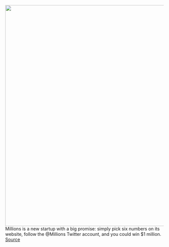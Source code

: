 <img src='https://cdn.vox-cdn.com/thumbor/YHDTMj2PBycStga_ztMLWTjH7Hs=/0x0:1440x1100/1200x800/filters:focal(605x435:835x665)/cdn.vox-cdn.com/uploads/chorus_image/image/68757510/Millions_Ticket.0.png' width='700px' /><br/>
Millions is a new startup with a big promise: simply pick six numbers on its website, follow the @Millions Twitter account, and you could win $1 million.
<a href='https://www.theverge.com/2021/2/2/22250710/millions-twitter-giveaway-odds-social-media'> Source <a/>